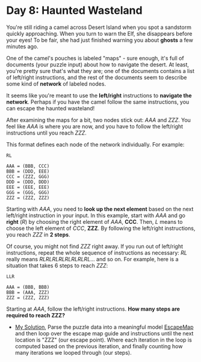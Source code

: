 Day 8: Haunted Wasteland
===

You're still riding a camel across Desert Island when you spot a sandstorm quickly approaching. When you turn to warn the Elf, she disappears before your eyes! To be fair, she had just finished warning you about **ghosts** a few minutes ago.

One of the camel's pouches is labeled "maps" - sure enough, it's full of documents (your puzzle input) about how to navigate the desert. At least, you're pretty sure that's what they are; one of the documents contains a list of left/right instructions, and the rest of the documents seem to describe some kind of **network** of labeled nodes.

It seems like you're meant to use the **left/right** instructions to **navigate the network**. Perhaps if you have the camel follow the same instructions, you can escape the haunted wasteland!

After examining the maps for a bit, two nodes stick out: *AAA* and *ZZZ*. You feel like *AAA* is where you are now, and you have to follow the left/right instructions until you reach *ZZZ*.

This format defines each node of the network individually. For example:
```
RL

AAA = (BBB, CCC)
BBB = (DDD, EEE)
CCC = (ZZZ, GGG)
DDD = (DDD, DDD)
EEE = (EEE, EEE)
GGG = (GGG, GGG)
ZZZ = (ZZZ, ZZZ)
```

Starting with *AAA*, you need to **look up the next element** based on the next left/right instruction in your input. In this example, start with *AAA* and go **right** (*R*) by choosing the right element of *AAA*, **CCC**. Then, *L* means to choose the left element of *CCC*, **ZZZ**. By following the left/right instructions, you reach *ZZZ* in **2 steps**.

Of course, you might not find *ZZZ* right away. If you run out of left/right instructions, repeat the whole sequence of instructions as necessary: *RL* really means *RLRLRLRLRLRLRLRL*... and so on. For example, here is a situation that takes 6 steps to reach *ZZZ*:
```
LLR

AAA = (BBB, BBB)
BBB = (AAA, ZZZ)
ZZZ = (ZZZ, ZZZ)
```

Starting at *AAA*, follow the left/right instructions. **How many steps are required to reach ZZZ?**
* [My Solution](https://github.com/antonio-hickey/advent-of-code/blob/210431c85cd2661bf0709f5f931b3eb788bde552/year-2023/day-8/src/main.rs#L23-L41), Parse the puzzle data into a meaningful model [EscapeMap](https://github.com/antonio-hickey/advent-of-code/blob/210431c85cd2661bf0709f5f931b3eb788bde552/year-2023/day-8/src/main.rs#L51-L93) and then loop over the escape map guide and instructions until the next location is "ZZZ" (our escape point). Where each iteration in the loop is computed based on the previous iteration, and finally counting how many iterations we looped through (our steps).
